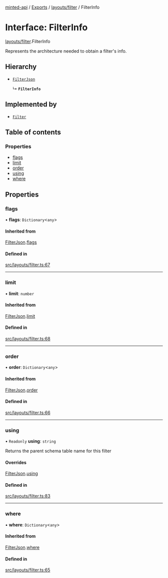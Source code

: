 [minted-api](../README.md) / [Exports](../modules.md) / [layouts/filter](../modules/layouts_filter.md) / FilterInfo

# Interface: FilterInfo

[layouts/filter](../modules/layouts_filter.md).FilterInfo

Represents the architecture needed to obtain a filter's info.

## Hierarchy

- [`FilterJson`](layouts_filter.FilterJson.md)

  ↳ **`FilterInfo`**

## Implemented by

- [`Filter`](../classes/classes_filter.Filter.md)

## Table of contents

### Properties

- [flags](layouts_filter.FilterInfo.md#flags)
- [limit](layouts_filter.FilterInfo.md#limit)
- [order](layouts_filter.FilterInfo.md#order)
- [using](layouts_filter.FilterInfo.md#using)
- [where](layouts_filter.FilterInfo.md#where)

## Properties

### flags

• **flags**: `Dictionary`<`any`\>

#### Inherited from

[FilterJson](layouts_filter.FilterJson.md).[flags](layouts_filter.FilterJson.md#flags)

#### Defined in

[src/layouts/filter.ts:67](https://github.com/ianzepp/minted-api-ts/blob/05123f2/src/layouts/filter.ts#L67)

___

### limit

• **limit**: `number`

#### Inherited from

[FilterJson](layouts_filter.FilterJson.md).[limit](layouts_filter.FilterJson.md#limit)

#### Defined in

[src/layouts/filter.ts:68](https://github.com/ianzepp/minted-api-ts/blob/05123f2/src/layouts/filter.ts#L68)

___

### order

• **order**: `Dictionary`<`any`\>

#### Inherited from

[FilterJson](layouts_filter.FilterJson.md).[order](layouts_filter.FilterJson.md#order)

#### Defined in

[src/layouts/filter.ts:66](https://github.com/ianzepp/minted-api-ts/blob/05123f2/src/layouts/filter.ts#L66)

___

### using

• `Readonly` **using**: `string`

Returns the parent schema table name for this filter

#### Overrides

[FilterJson](layouts_filter.FilterJson.md).[using](layouts_filter.FilterJson.md#using)

#### Defined in

[src/layouts/filter.ts:83](https://github.com/ianzepp/minted-api-ts/blob/05123f2/src/layouts/filter.ts#L83)

___

### where

• **where**: `Dictionary`<`any`\>

#### Inherited from

[FilterJson](layouts_filter.FilterJson.md).[where](layouts_filter.FilterJson.md#where)

#### Defined in

[src/layouts/filter.ts:65](https://github.com/ianzepp/minted-api-ts/blob/05123f2/src/layouts/filter.ts#L65)
